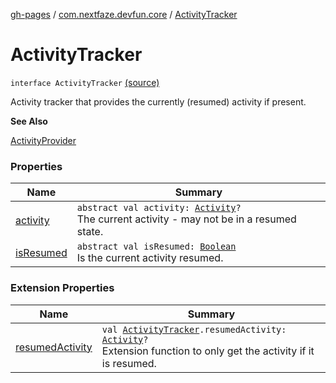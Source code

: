 [gh-pages](../../index.md) / [com.nextfaze.devfun.core](../index.md) / [ActivityTracker](./index.md)

# ActivityTracker

`interface ActivityTracker` [(source)](https://github.com/NextFaze/dev-fun/tree/master/devfun/src/main/java/com/nextfaze/devfun/core/ActivityTracking.kt#L27)

Activity tracker that provides the currently (resumed) activity if present.

**See Also**

[ActivityProvider](../-activity-provider.md)

### Properties

| Name | Summary |
|---|---|
| [activity](activity.md) | `abstract val activity: `[`Activity`](https://developer.android.com/reference/android/app/Activity.html)`?`<br>The current activity - may not be in a resumed state. |
| [isResumed](is-resumed.md) | `abstract val isResumed: `[`Boolean`](https://kotlinlang.org/api/latest/jvm/stdlib/kotlin/-boolean/index.html)<br>Is the current activity resumed. |

### Extension Properties

| Name | Summary |
|---|---|
| [resumedActivity](../resumed-activity.md) | `val `[`ActivityTracker`](./index.md)`.resumedActivity: `[`Activity`](https://developer.android.com/reference/android/app/Activity.html)`?`<br>Extension function to only get the activity if it is resumed. |
